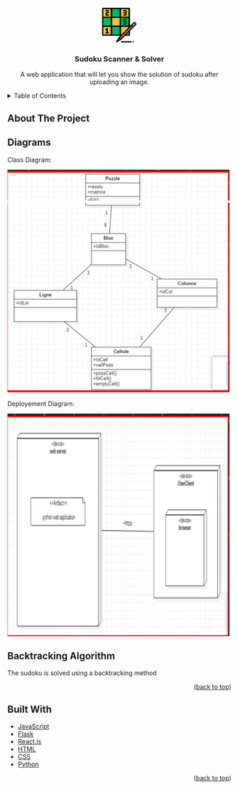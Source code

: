 <div align="center">
  
  
  <a href="https://github.com/Hasnae-bouhmady/Sudoku-Solver-using-AI-machine-learning">
    <img src="Images/sudoku logo.png" alt="Logo" width="80" height="80">
  </a>

  <h3 align="center">Sudoku Scanner & Solver</h3>

  <p align="center">
    A web application that will let you show the solution of sudoku after uploading an image.
    <br />
  </p>
  
  
</div>

<!-- TABLE OF CONTENTS -->
<details>
  <summary>Table of Contents</summary>
  <ol>
    <li>
      <a href="#about-the-project">About The Project</a>
      <ul>
        <li><a href="#diagrams">Diagrams</a></li>
        <ul>
          <li>Class Diagram</li>
          <li>Deployement Diagram</li>
          <li>Sequence Diagram</li>
          <li>Use Case Diagram</li>
        </ul>
        <li><a href="#algorithm">Backtracking Algorithm</a></li>
        <li><a href="#built-with">Built With</a></li>
      </ul>
    </li>
    <li>
      <a href="#getting-started">Getting Started</a>
      <ul>
        <li><a href="#prerequisites">Prerequisites</a></li>
        <li><a href="#installation">Installation</a></li>
      </ul>
    </li>
    <li><a href="#usage">Usage</a></li>
    <li><a href="#roadmap">Roadmap</a></li>
    <li><a href="#contributing">Contributing</a></li>
    <li><a href="#license">License</a></li>
    <li><a href="#contact">Contact</a></li>
    <li><a href="#acknowledgments">Acknowledgments</a></li>
  </ol>
</details>

<!--About the project-->
## About The Project
<!--Diagrams-->
## Diagrams
 <p>Class Diagram: </p>
 <a href="https://github.com/Hasnae-bouhmady/Sudoku-Solver-using-AI-machine-learning">
    <img src="Images/class diagram.png" alt="class diagram" width="500" height="500">
  </a>
  <p>Deployement Diagram: </p>
  <a href="https://github.com/Hasnae-bouhmady/Sudoku-Solver-using-AI-machine-learning">
    <img src="Images/deployement diagram.png" alt="deployement diagram" width="500" height="500">
  </a>
  
 
 
<!--Backtracking algorithm-->
## Backtracking Algorithm 
The sudoku is solved using a backtracking method  
<p align="right">(<a href="#top">back to top</a>)</p>

<!--Built with-->
## Built With
* [JavaScript](https://www.javascript.com/)
* [Flask](https://flask.palletsprojects.com/en/2.0.x/)
* [React.js](https://reactjs.org/)
* [HTML](https://devdocs.io/html/)
* [CSS](https://developer.mozilla.org/en-US/docs/Web/CSS)
* [Python](https://www.python.org/)

<p align="right">(<a href="#top">back to top</a>)</p>





